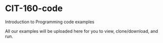 # CIT-160-code
Introduction to Programming code examples

All our examples will be uploaded here for you to view, clone/download, and run.

